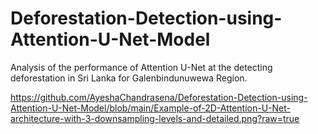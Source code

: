 # Deforestation-Detection-using-Attention-U-Net-Model
Analysis of the performance of Attention U-Net at the detecting deforestation in Sri Lanka for Galenbindunuwewa Region.

https://github.com/AyeshaChandrasena/Deforestation-Detection-using-Attention-U-Net-Model/blob/main/Example-of-2D-Attention-U-Net-architecture-with-3-downsampling-levels-and-detailed.png?raw=true
